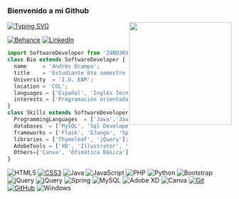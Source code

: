 <h3>Bienvenido a mi Github</h3>
<img align='right' src="https://media.giphy.com/media/qEqiI3Oq7vBkoE236M/giphy.gif" width="230">

[![Typing SVG](https://readme-typing-svg.demolab.com?font=Fira+Code&duration=3000&pause=1000&color=02FFD2&center=verdadero&vCenter=verdadero&width=600&height=100&lines=Hola%2C+Soy+Andr%C3%A9s!+💣💥;Desarrollador+de+Software+<+/+>+💻📱🎮;Me+gusta+aprender+nuevas+cosas🧠🎓;y+perfeccionarlas+a+tope!!🎯🎯🎯;)](https://git.io/typing-svg)

[![Behance](https://img.shields.io/badge/Behance-1769ff?logo=behance&logoColor=white)](https://www.behance.net/Z4ND3RX) 
[![LinkedIn](https://img.shields.io/badge/LinkedIn-%230077B5.svg?logo=linkedin&logoColor=white)](https:www.linkedin.com/in/andrés-mauricio-ocampo-arenas-737211220)

```js
import SoftwareDeveloper from 'Z4ND3RX';
class Bio extends SoftwareDeveloper {
  name     = 'Andrés Ocampo';
  title    = 'Estudiante 6to semestre de Ing. de Software';
  University  = 'I.U. EAM';
  location = 'COL';
  languages = ['Español', 'Inglés Técnico'];
  interests = ['Programación orientada a objetos', 'Administración de bases de datos', 'Ciberseguridad', 'Testing']
}
class Skills extends SoftwareDeveloper {
  ProgrammingLanguages  = ['Java','JavaScript', 'css', 'PHP', 'Python', 'HTML5'];
  databases  = ['MySQL', 'Sql Developer'];
  frameworks = ['Flask', 'DJango', 'Springboot', 'Bootstrap'];
  libraries = ['Thymeleaf', 'jQuery'];
  AdobeTools = ['XD', 'Illustrator', 'CS', 'Premiere'];
  Others=['Canva', 'Ofimática Básica'];
}
```

![HTML5](https://img.shields.io/badge/html5-%23E34F26.svg?style=flat-square&logo=html5&logoColor=white)
[![CSS3](https://img.shields.io/badge/-CSS3-1572B6?style=flat-square&logo=css3&link=https://github.com/LuizCarlosAbbott/)](https://github.com/LuizCarlosAbbott/)
![Java](https://img.shields.io/badge/java-%23ED8B00.svg?style=flat-square&logo=java&logoColor=white) 
![JavaScript](https://img.shields.io/badge/javascript-%23323330.svg?style=flat-square&logo=javascript&logoColor=%23F7DF1E)
![PHP](https://img.shields.io/badge/php-%23777BB4.svg?style=flat-square&logo=php&logoColor=white) 
![Python](https://img.shields.io/badge/python-3670A0?style=flat-square&logo=python&logoColor=ffdd54) 
![Bootstrap](https://img.shields.io/badge/bootstrap-%23563D7C.svg?style=flat-square&logo=bootstrap&logoColor=white) 
![jQuery](https://img.shields.io/badge/-jQuery-222222?style=flat&logo=jQuery&logoColor=0769AD)
![jQuery](https://img.shields.io/badge/jquery-%230769AD.svg?style=flat-square&logo=jquery&logoColor=white) 
![Spring](https://img.shields.io/badge/spring-%236DB33F.svg?style=flat-square&logo=spring&logoColor=white) 
![MySQL](https://img.shields.io/badge/mysql-%2300f.svg?style=flat-square&logo=mysql&logoColor=white) 
![Adobe XD](https://img.shields.io/badge/Adobe%20XD-470137?style=flat-square&logo=Adobe%20XD&logoColor=#FF61F6) 
![Canva](https://img.shields.io/badge/Canva-%2300C4CC.svg?style=flat-square&logo=Canva&logoColor=white)
[![Git](https://img.shields.io/badge/-Git-black?style=flat-square&logo=git&link=https://github.com/LuizCarlosAbbott/)](https://github.com/LuizCarlosAbbott/)
[![GitHub](https://img.shields.io/badge/-GitHub-181717?style=flat-square&logo=github&link=https://github.com/LuizCarlosAbbott/)](https://github.com/LuizCarlosAbbott/)
![Windows](http://img.shields.io/badge/-Windows-0078D6?style=flat-square&logo=windows&logoColor=ffffff)
